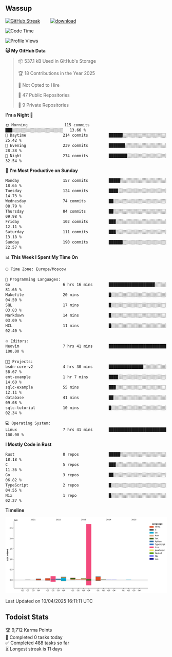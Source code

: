 ## Wassup

<!--
-->

[![GitHub Streak](http://github-readme-streak-stats.herokuapp.com?user=archeoss&theme=shades-of-purple&hide_border=true&date_format=j%20M%5B%20Y%5D)](https://git.io/streak-stats)&nbsp;&nbsp;&nbsp;&nbsp;&nbsp;&nbsp;&nbsp;&nbsp;[![download](https://user-images.githubusercontent.com/68448737/147796309-d8b65b1d-4dde-40d9-b03a-2b42aaa6cd43.jpeg)
](http://bmstu.ru/)

<!--START_SECTION:waka-->
![Code Time](http://img.shields.io/badge/Code%20Time-3%2C870%20hrs%2037%20mins-blue)

![Profile Views](http://img.shields.io/badge/Profile%20Views-1-blue)

**🐱 My GitHub Data** 

> 📦 537.1 kB Used in GitHub's Storage 
 > 
> 🏆 18 Contributions in the Year 2025
 > 
> 🚫 Not Opted to Hire
 > 
> 📜 47 Public Repositories 
 > 
> 🔑 9 Private Repositories 
 > 
**I'm a Night 🦉** 

```text
🌞 Morning                115 commits         ███░░░░░░░░░░░░░░░░░░░░░░   13.66 % 
🌆 Daytime                214 commits         ██████░░░░░░░░░░░░░░░░░░░   25.42 % 
🌃 Evening                239 commits         ███████░░░░░░░░░░░░░░░░░░   28.38 % 
🌙 Night                  274 commits         ████████░░░░░░░░░░░░░░░░░   32.54 % 
```
📅 **I'm Most Productive on Sunday** 

```text
Monday                   157 commits         █████░░░░░░░░░░░░░░░░░░░░   18.65 % 
Tuesday                  124 commits         ████░░░░░░░░░░░░░░░░░░░░░   14.73 % 
Wednesday                74 commits          ██░░░░░░░░░░░░░░░░░░░░░░░   08.79 % 
Thursday                 84 commits          ██░░░░░░░░░░░░░░░░░░░░░░░   09.98 % 
Friday                   102 commits         ███░░░░░░░░░░░░░░░░░░░░░░   12.11 % 
Saturday                 111 commits         ███░░░░░░░░░░░░░░░░░░░░░░   13.18 % 
Sunday                   190 commits         ██████░░░░░░░░░░░░░░░░░░░   22.57 % 
```


📊 **This Week I Spent My Time On** 

```text
🕑︎ Time Zone: Europe/Moscow

💬 Programming Languages: 
Go                       6 hrs 16 mins       ████████████████████░░░░░   81.65 % 
Makefile                 20 mins             █░░░░░░░░░░░░░░░░░░░░░░░░   04.50 % 
SQL                      17 mins             █░░░░░░░░░░░░░░░░░░░░░░░░   03.83 % 
Markdown                 14 mins             █░░░░░░░░░░░░░░░░░░░░░░░░   03.09 % 
HCL                      11 mins             █░░░░░░░░░░░░░░░░░░░░░░░░   02.40 % 

🔥 Editors: 
Neovim                   7 hrs 41 mins       █████████████████████████   100.00 % 

🐱‍💻 Projects: 
bsdn-core-v2             4 hrs 30 mins       ███████████████░░░░░░░░░░   58.67 % 
ent-example              1 hr 7 mins         ████░░░░░░░░░░░░░░░░░░░░░   14.60 % 
sqlc-example             55 mins             ███░░░░░░░░░░░░░░░░░░░░░░   12.11 % 
database                 41 mins             ██░░░░░░░░░░░░░░░░░░░░░░░   09.08 % 
sqlc-tutorial            10 mins             █░░░░░░░░░░░░░░░░░░░░░░░░   02.34 % 

💻 Operating System: 
Linux                    7 hrs 41 mins       █████████████████████████   100.00 % 
```

**I Mostly Code in Rust** 

```text
Rust                     8 repos             █████░░░░░░░░░░░░░░░░░░░░   18.18 % 
C                        5 repos             ███░░░░░░░░░░░░░░░░░░░░░░   11.36 % 
Go                       3 repos             ██░░░░░░░░░░░░░░░░░░░░░░░   06.82 % 
TypeScript               2 repos             █░░░░░░░░░░░░░░░░░░░░░░░░   04.55 % 
Nix                      1 repo              █░░░░░░░░░░░░░░░░░░░░░░░░   02.27 % 
```



**Timeline**

![Lines of Code chart](https://raw.githubusercontent.com/archeoss/archeoss/master/assets/bar_graph.png)


 Last Updated on 10/04/2025 16:11:11 UTC
<!--END_SECTION:waka-->

## Todoist Stats

<!-- TODO-IST:START -->
🏆  9,712 Karma Points           
🌸  Completed 0 tasks today           
✅  Completed 488 tasks so far           
⏳  Longest streak is 11 days
<!-- TODO-IST:END -->
